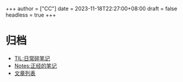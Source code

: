 +++
author = ["CC"]
date = 2023-11-18T22:27:00+08:00
draft = false
headless = true
+++

# 归档

- [TIL:日常碎笔记](./notes/til)
- [Notes:正经的笔记](./notes/notes)
- [文章列表](./articles/)
